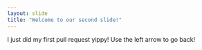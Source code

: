 ```yaml
---
layout: slide
title: "Welcome to our second slide!"
---
```

I just did my first pull request yippy!
Use the left arrow to go back!
